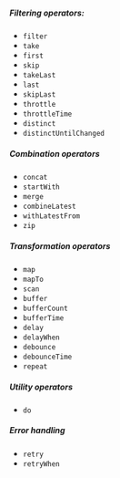 ##### Filtering operators:
- ``filter``
- ``take``
- ``first``
- ``skip``
- ``takeLast``
- ``last``
- ``skipLast``
- ``throttle``
- ``throttleTime``
- ``distinct``
- ``distinctUntilChanged``

##### Combination operators
- ``concat``
- ``startWith``
- ``merge``
- ``combineLatest``
- ``withLatestFrom``
- ``zip``

##### Transformation operators
- ``map``
- ``mapTo``
- ``scan``
- ``buffer``
- ``bufferCount``
- ``bufferTime``
- ``delay``
- ``delayWhen``
- ``debounce``
- ``debounceTime``
- ``repeat``

##### Utility operators
- ``do``

##### Error handling
- ``retry``
- ``retryWhen``
